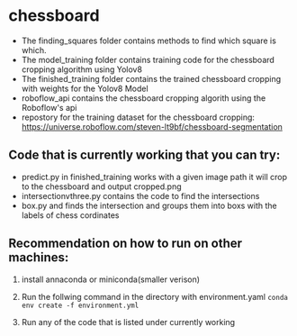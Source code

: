# chessboard

- The finding_squares folder contains methods to find which square is which. 
- The model_training folder contains training code for the chessboard cropping algorithm using Yolov8
- The finished_training folder contains the trained chessboard cropping with weights for the Yolov8 Model
- roboflow_api contains the chessboard cropping algorith using the Roboflow's api 
- repostory for the training dataset for the chessboard cropping: https://universe.roboflow.com/steven-lt9bf/chessboard-segmentation


## Code that is currently working that you can try: 
- predict.py in finished_training works with a given image path it will crop to the chessboard and output cropped.png
- intersectionvthree.py contains the code to find the intersections
- box.py and finds the intersection and groups them into boxs with the labels of chess cordinates

## Recommendation on how to run on other machines:
1. install annaconda or miniconda(smaller verison)

2. Run the follwing command in the directory with environment.yaml
 ```conda env create -f environment.yml```

3. Run any of the code that is listed under currently working
